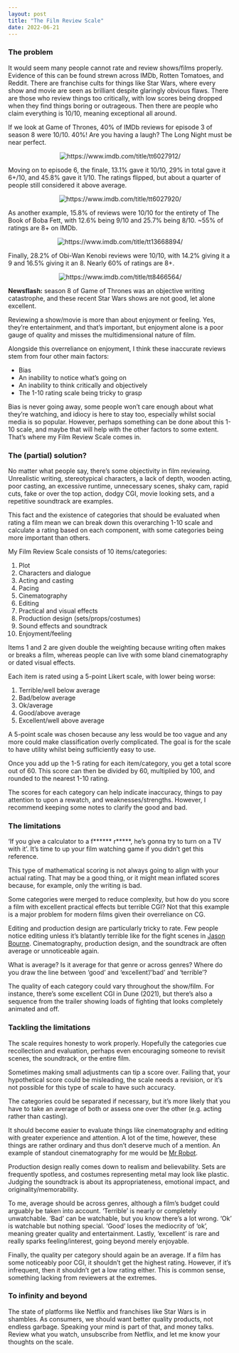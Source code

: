 ```yaml
---
layout: post
title: "The Film Review Scale"
date: 2022-06-21
---
```


### The problem

It would seem many people cannot rate and review shows/films properly. Evidence of this can be found strewn across IMDb, Rotten Tomatoes, and Reddit. There are franchise cults for things like Star Wars, where every show and movie are seen as brilliant despite glaringly obvious flaws. There are those who review things too critically, with low scores being dropped when they find things boring or outrageous. Then there are people who claim everything is 10/10, meaning exceptional all around.

If we look at Game of Thrones, 40% of IMDb reviews for episode 3 of season 8 were 10/10. 40%! Are you having a laugh? The Long Night must be near perfect.

<p align="center">
  <img src="/images/2022-06-21-the-film-review-scale/GoTS08E03.png" alt="https://www.imdb.com/title/tt6027912/"/>
</p>

Moving on to episode 6, the finale, 13.1% gave it 10/10, 29% in total gave it 6+/10, and 45.8% gave it 1/10. The ratings flipped, but about a quarter of people still considered it above average.

<p align="center">
  <img src="/images/2022-06-21-the-film-review-scale/GoTS08E06.png" alt="https://www.imdb.com/title/tt6027920/"/>
</p>

As another example, 15.8% of reviews were 10/10 for the entirety of The Book of Boba Fett, with 12.6% being 9/10 and 25.7% being 8/10. ~55% of ratings are 8+ on IMDb.

<p align="center">
  <img src="/images/2022-06-21-the-film-review-scale/TBoBF.png" alt="https://www.imdb.com/title/tt13668894/"/>
</p>

Finally, 28.2% of Obi-Wan Kenobi reviews were 10/10, with 14.2% giving it a 9 and 16.5% giving it an 8. Nearly 60% of ratings are 8+.

<p align="center">
  <img src="/images/2022-06-21-the-film-review-scale/OWK.png" alt="https://www.imdb.com/title/tt8466564/"/>
</p>

**Newsflash:** season 8 of Game of Thrones was an objective writing catastrophe, and these recent Star Wars shows are not good, let alone excellent.

Reviewing a show/movie is more than about enjoyment or feeling. Yes, they’re entertainment, and that’s important, but enjoyment alone is a poor gauge of quality and misses the multidimensional nature of film.

Alongside this overreliance on enjoyment, I think these inaccurate reviews stem from four other main factors:

- Bias
- An inability to notice what’s going on
- An inability to think critically and objectively
- The 1-10 rating scale being tricky to grasp

Bias is never going away, some people won’t care enough about what they’re watching, and idiocy is here to stay too, especially whilst social media is so popular. However, perhaps something can be done about this 1-10 scale, and maybe that will help with the other factors to some extent. That’s where my Film Review Scale comes in.

### The (partial) solution?

No matter what people say, there’s some objectivity in film reviewing. Unrealistic writing, stereotypical characters, a lack of depth, wooden acting, poor casting, an excessive runtime, unnecessary scenes, shaky cam, rapid cuts, fake or over the top action, dodgy CGI, movie looking sets, and a repetitive soundtrack are examples.

This fact and the existence of categories that should be evaluated when rating a film mean we can break down this overarching 1-10 scale and calculate a rating based on each component, with some categories being more important than others.

My Film Review Scale consists of 10 items/categories:

1. Plot
2. Characters and dialogue
3. Acting and casting
4. Pacing
5. Cinematography
6. Editing
7. Practical and visual effects
8. Production design (sets/props/costumes)
9. Sound effects and soundtrack
10. Enjoyment/feeling

Items 1 and 2 are given double the weighting because writing often makes or breaks a film, whereas people can live with some bland cinematography or dated visual effects.

Each item is rated using a 5-point Likert scale, with lower being worse:

1. Terrible/well below average
2. Bad/below average
3. Ok/average
4. Good/above average
5. Excellent/well above average

A 5-point scale was chosen because any less would be too vague and any more could make classification overly complicated. The goal is for the scale to have utility whilst being sufficiently easy to use.

Once you add up the 1-5 rating for each item/category, you get a total score out of 60. This score can then be divided by 60, multiplied by 100, and rounded to the nearest 1-10 rating.

The scores for each category can help indicate inaccuracy, things to pay attention to upon a rewatch, and weaknesses/strengths. However, I recommend keeping some notes to clarify the good and bad.

### The limitations

‘If you give a calculator to a f****** r*****, he’s gonna try to turn on a TV with it’. It’s time to up your film watching game if you didn’t get this reference.

This type of mathematical scoring is not always going to align with your actual rating. That may be a good thing, or it might mean inflated scores because, for example, only the writing is bad.

Some categories were merged to reduce complexity, but how do you score a film with excellent practical effects but terrible CGI? Not that this example is a major problem for modern films given their overreliance on CG.

Editing and production design are particularly tricky to rate. Few people notice editing unless it’s blatantly terrible like for the fight scenes in [Jason Bourne](https://youtu.be/jyZU7lfGjyk). Cinematography, production design, and the soundtrack are often average or unnoticeable again.

What is average? Is it average for that genre or across genres? Where do you draw the line between ‘good’ and ‘excellent’/’bad’ and ‘terrible’?

The quality of each category could vary throughout the show/film. For instance, there’s some excellent CGI in Dune (2021), but there’s also a sequence from the trailer showing loads of fighting that looks completely animated and off.

### Tackling the limitations

The scale requires honesty to work properly. Hopefully the categories cue recollection and evaluation, perhaps even encouraging someone to revisit scenes, the soundtrack, or the entire film.

Sometimes making small adjustments can tip a score over. Failing that, your hypothetical score could be misleading, the scale needs a revision, or it’s not possible for this type of scale to have such accuracy.

The categories could be separated if necessary, but it’s more likely that you have to take an average of both or assess one over the other (e.g. acting rather than casting).

It should become easier to evaluate things like cinematography and editing with greater experience and attention. A lot of the time, however, these things are rather ordinary and thus don’t deserve much of a mention. An example of standout cinematography for me would be [Mr Robot](https://youtu.be/5VEroFjcq1M).

Production design really comes down to realism and believability. Sets are frequently spotless, and costumes representing metal may look like plastic. Judging the soundtrack is about its appropriateness, emotional impact, and originality/memorability.

To me, average should be across genres, although a film’s budget could arguably be taken into account. ‘Terrible’ is nearly or completely unwatchable. ‘Bad’ can be watchable, but you know there’s a lot wrong. ‘Ok’ is watchable but nothing special. ‘Good’ loses the mediocrity of ‘ok’, meaning greater quality and entertainment. Lastly, ‘excellent’ is rare and really sparks feeling/interest, going beyond merely enjoyable.

Finally, the quality per category should again be an average. If a film has some noticeably poor CGI, it shouldn’t get the highest rating. However, if it’s infrequent, then it shouldn’t get a low rating either. This is common sense, something lacking from reviewers at the extremes.

### To infinity and beyond

The state of platforms like Netflix and franchises like Star Wars is in shambles. As consumers, we should want better quality products, not endless garbage. Speaking your mind is part of that, and money talks. Review what you watch, unsubscribe from Netflix, and let me know your thoughts on the scale.